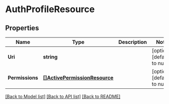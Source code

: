 # AuthProfileResource

## Properties
Name | Type | Description | Notes
------------ | ------------- | ------------- | -------------
**Uri** | **string** |  | [optional] [default to null]
**Permissions** | [**[]ActivePermissionResource**](ActivePermissionResource.md) |  | [optional] [default to null]

[[Back to Model list]](../README.md#documentation-for-models) [[Back to API list]](../README.md#documentation-for-api-endpoints) [[Back to README]](../README.md)


